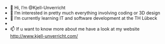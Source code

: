 - 👋 Hi, I’m @Kjell-Unverricht
- 👀 I’m interested in pretty much everything involving coding or 3D design
- 🌱 I’m currently learning IT and software development at the TH Lübeck
- 
- 📫 If u want to know more about me have a look at my website http://www.kjell-unverricht.com/

<!---
Kjell-Unverricht/Kjell-Unverricht is a ✨ special ✨ repository because its `README.md` (this file) appears on your GitHub profile.
You can click the Preview link to take a look at your changes.
--->
